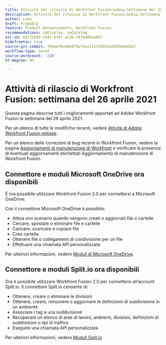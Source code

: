 ```yaml
---
title: Attività del rilascio di Workfront Fusion:&nbsp;Settimana del 26 aprile 2021
description: Attività del rilascio di Workfront Fusion:&nbsp;Settimana del 26 aprile 2021
author: Luke
draft: Probably
feature: Product Announcements, Workfront Fusion
recommendations: noDisplay, noCatalog
exl-id: 69721699-c642-4f6f-a13b-f6fe48bea0b7
hidefromtoc: true
source-git-commit: 76deb76c66e8f8a7dea721378591ae035b8d42e7
workflow-type: tm+mt
source-wordcount: '220'
ht-degree: 0%

---
```


# Attività di rilascio di Workfront Fusion: settimana del 26 aprile 2021

Questa pagina descrive tutti i miglioramenti apportati ad Adobe Workfront Fusion la settimana del 26 aprile 2021.

Per un elenco di tutte le modifiche recenti, vedere [Attività di Adobe Workfront Fusion release](../../../product-announcements/product-releases/fusion-release-activity/fusion-release-activity.md).

Per un elenco delle correzioni di bug recenti in Workfront Fusion, vedere la pagina [Aggiornamenti di manutenzione di Workfront](https://experienceleague.adobe.com/docs/workfront-known-issues/releases/current-updates.html) e verificare la presenza di eventuali aggiornamenti etichettati Aggiornamento di manutenzione di Workfront Fusion.

## Connettore e moduli Microsoft OneDrive ora disponibili

È ora possibile utilizzare Workfront Fusion 2.0 per connettersi a Microsoft OneDrive.

Con il connettore Microsoft OneDrive è possibile:

* Attiva uno scenario quando vengono creati o aggiornati file o cartelle
* Cercare, spostare o eliminare file e cartelle
* Caricare, scaricare e copiare file
* Crea cartella
* Ottenere file o collegamenti di condivisione per un file
* Effettuare una chiamata API personalizzata

Per ulteriori informazioni, vedere [Moduli di Microsoft OneDrive](../../../workfront-fusion/apps-and-their-modules/microsoft-onedrive-modules.md).

## Connettore e moduli Split.io ora disponibili

Ora è possibile utilizzare Workfront Fusion 2.0 per connettersi all’account Split.io. Il connettore Split.io consente di:

* Ottenere, creare o eliminare le divisioni
* Ottenere, creare, rimuovere o aggiornare le definizioni di suddivisione in un ambiente
* Associare i tag a una suddivisione
* Recuperare un elenco di aree di lavoro, ambienti, divisioni, definizioni di suddivisioni o tipi di traffico
* Eseguire una chiamata API personalizzata

Per ulteriori informazioni, vedere [Moduli Split.io](../../../workfront-fusion/apps-and-their-modules/split-io-modules.md).
